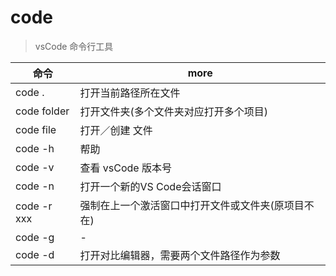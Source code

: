 # code 

> vsCode 命令行工具

| 命令        | more                                               |
| ----------- | -------------------------------------------------- |
| code .      | 打开当前路径所在文件                               |
| code folder | 打开文件夹(多个文件夹对应打开多个项目)             |
| code file   | 打开／创建 文件                                    |
| code -h     | 帮助                                               |
| code -v     | 查看 vsCode 版本号                                 |
| code -n     | 打开一个新的VS Code会话窗口                        |
| code -r xxx | 强制在上一个激活窗口中打开文件或文件夹(原项目不在) |
| code -g     | -                                                  |
| code -d     | 打开对比编辑器，需要两个文件路径作为参数           |